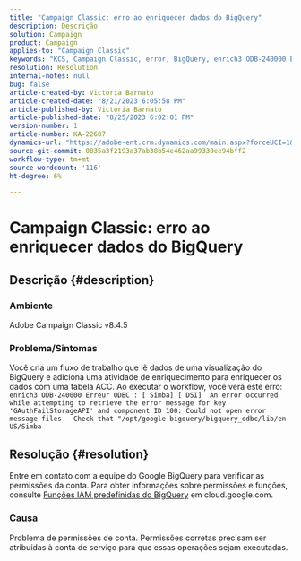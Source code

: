 ```yaml
---
title: "Campaign Classic: erro ao enriquecer dados do BigQuery"
description: Descrição
solution: Campaign
product: Campaign
applies-to: "Campaign Classic"
keywords: "KCS, Campaign Classic, error, BigQuery, enrich3 ODB-240000 Erreur ODBC"
resolution: Resolution
internal-notes: null
bug: false
article-created-by: Victoria Barnato
article-created-date: "8/21/2023 6:05:58 PM"
article-published-by: Victoria Barnato
article-published-date: "8/25/2023 6:02:01 PM"
version-number: 1
article-number: KA-22687
dynamics-url: "https://adobe-ent.crm.dynamics.com/main.aspx?forceUCI=1&pagetype=entityrecord&etn=knowledgearticle&id=7d771c5f-4d40-ee11-bdf3-6045bd0065b6"
source-git-commit: 0835a3f2193a37ab38b54e462aa99330ee94bff2
workflow-type: tm+mt
source-wordcount: '116'
ht-degree: 6%

---
```


# Campaign Classic: erro ao enriquecer dados do BigQuery

## Descrição {#description}


### Ambiente

Adobe Campaign Classic v8.4.5



### Problema/Sintomas

Você cria um fluxo de trabalho que lê dados de uma visualização do BigQuery e adiciona uma atividade de enriquecimento para enriquecer os dados com uma tabela ACC. Ao executar o workflow, você verá este erro:  
`enrich3 ODB-240000 Erreur ODBC : [ Simba] [ DSI]  An error occurred while attempting to retrieve the error message for key 'GAuthFailStorageAPI' and component ID 100: Could not open error message files - Check that "/opt/google-bigquery/bigquery_odbc/lib/en-US/Simba`


## Resolução {#resolution}


Entre em contato com a equipe do Google BigQuery para verificar as permissões da conta. Para obter informações sobre permissões e funções, consulte [Funções IAM predefinidas do BigQuery](https://cloud.google.com/bigquery/docs/access-control#bigquery) em cloud.google.com.

### <b>Causa</b>

Problema de permissões de conta. Permissões corretas precisam ser atribuídas à conta de serviço para que essas operações sejam executadas.
